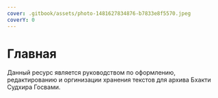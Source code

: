 ```yaml
---
cover: .gitbook/assets/photo-1481627834876-b7833e8f5570.jpeg
coverY: 0
---
```


# Главная

Данный ресурс является руководством по оформлению, редактированию и оргинизации хранения текстов для архива Бхакти Судхира Госвами.
